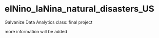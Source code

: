 # elNino_laNina_natural_disasters_US
Galvanize Data Analytics class: final project

more information will be added
